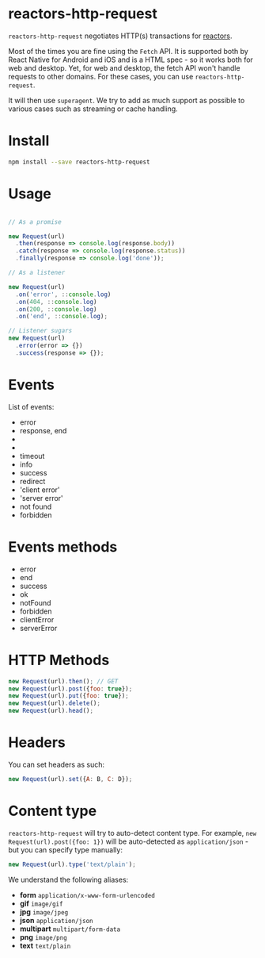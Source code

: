 reactors-http-request
===

`reactors-http-request` negotiates HTTP(s) transactions for [reactors](https://github.com/co2-git/reactors).

Most of the times you are fine using the `Fetch` API. It is supported both by React Native for Android and iOS and is a HTML spec - so it works both for web and desktop. Yet, for web and desktop, the fetch API won't handle requests to other domains. For these cases, you can use `reactors-http-request`.

It will then use `superagent`. We try to add as much support as possible to various cases such as streaming or cache handling.

# Install

```bash
npm install --save reactors-http-request
```

# Usage

```javascript

// As a promise

new Request(url)
  .then(response => console.log(response.body))
  .catch(response => console.log(response.status))
  .finally(response => console.log('done'));

// As a listener

new Request(url)
  .on('error', ::console.log)
  .on(404, ::console.log)
  .on(200, ::console.log)
  .on('end', ::console.log);

// Listener sugars
new Request(url)
  .error(error => {})
  .success(response => {});
```

# Events

List of events:

- error
- response, end
- <status code>
- <status message>
- timeout
- info
- success
- redirect
- 'client error'
- 'server error'
- not found
- forbidden

# Events methods

- error
- end
- success
- ok
- notFound
- forbidden
- clientError
- serverError

# HTTP Methods

```javascript
new Request(url).then(); // GET
new Request(url).post({foo: true});
new Request(url).put({foo: true});
new Request(url).delete();
new Request(url).head();
```

# Headers

You can set headers as such:

```javascript
new Request(url).set({A: B, C: D});
```

# Content type

`reactors-http-request` will try to auto-detect content type. For example, `new Request(url).post({foo: 1})` will be auto-detected as `application/json` - but you can specify type manually:

```javascript
new Request(url).type('text/plain');
```

We understand the following aliases:

- **form** `application/x-www-form-urlencoded`
- **gif** `image/gif`
- **jpg** `image/jpeg`
- **json** `application/json`
- **multipart** `multipart/form-data`
- **png** `image/png`
- **text** `text/plain`
